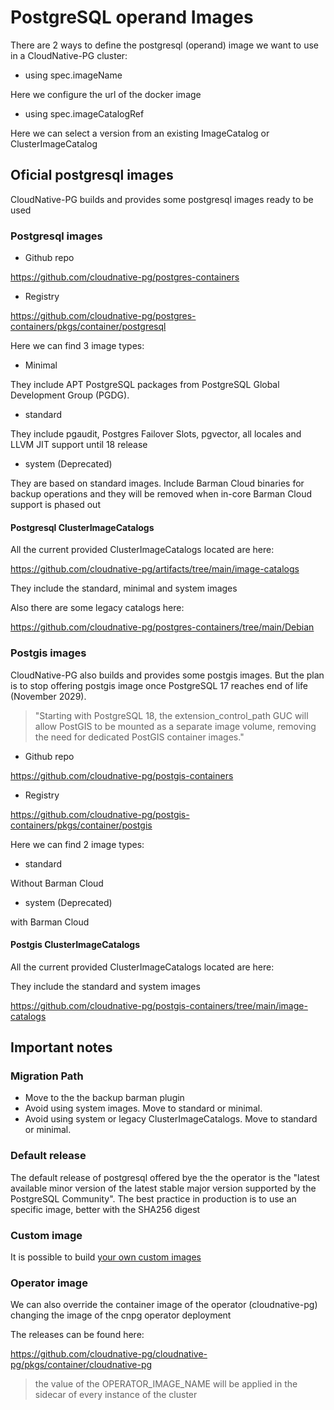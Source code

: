 # PostgreSQL operand Images

There are 2 ways to define the postgresql (operand) image we want to use in a CloudNative-PG cluster:

- using spec.imageName

Here we configure the url of the docker image

- using spec.imageCatalogRef

Here we can select a version from an existing ImageCatalog or ClusterImageCatalog

## Oficial postgresql images

CloudNative-PG builds and provides some postgresql images ready to be used

### Postgresql images

- Github repo

<https://github.com/cloudnative-pg/postgres-containers>

- Registry

<https://github.com/cloudnative-pg/postgres-containers/pkgs/container/postgresql>

Here we can find 3 image types:

- Minimal

They include APT PostgreSQL packages from PostgreSQL Global Development Group (PGDG).

- standard

They include pgaudit, Postgres Failover Slots, pgvector, all locales and LLVM JIT support until 18 release

- system (Deprecated)

They are based on standard images. Include Barman Cloud binaries for backup operations and they will be removed when in-core Barman Cloud support is phased out

#### Postgresql ClusterImageCatalogs

All the current provided ClusterImageCatalogs located are here:

<https://github.com/cloudnative-pg/artifacts/tree/main/image-catalogs>

They include the standard, minimal and system images

Also there are some legacy catalogs here:

<https://github.com/cloudnative-pg/postgres-containers/tree/main/Debian>

### Postgis images

CloudNative-PG also builds and provides some postgis images. But the plan is to stop offering postgis image once PostgreSQL 17 reaches end of life (November 2029).

> "Starting with PostgreSQL 18, the extension_control_path GUC will allow PostGIS to be mounted as a separate image volume, removing the need for dedicated PostGIS container images."

- Github repo

<https://github.com/cloudnative-pg/postgis-containers>

- Registry

<https://github.com/cloudnative-pg/postgis-containers/pkgs/container/postgis>

Here we can find 2 image types:

- standard

Without Barman Cloud

- system (Deprecated)

with Barman Cloud

#### Postgis ClusterImageCatalogs

All the current provided ClusterImageCatalogs located are here:

They include the standard and system images

<https://github.com/cloudnative-pg/postgis-containers/tree/main/image-catalogs>

## Important notes

### Migration Path

- Move to the the backup barman plugin
- Avoid using system images. Move to standard or minimal.
- Avoid using system or legacy ClusterImageCatalogs. Move to standard or minimal.

### Default release

The default release of postgresql offered bye the the operator is the "latest available minor version of the latest stable major version supported by the PostgreSQL Community". The best practice in production is to use an specific image, better with the SHA256 digest

### Custom image

It is possible to build [your own custom images](https://cloudnative-pg.io/documentation/current/container_images/)

### Operator image

We can also override the container image of the operator (cloudnative-pg) changing the image of the cnpg operator deployment

The releases can be found here:

<https://github.com/cloudnative-pg/cloudnative-pg/pkgs/container/cloudnative-pg>

> the value of the OPERATOR_IMAGE_NAME will be applied in the sidecar of every instance of the cluster
